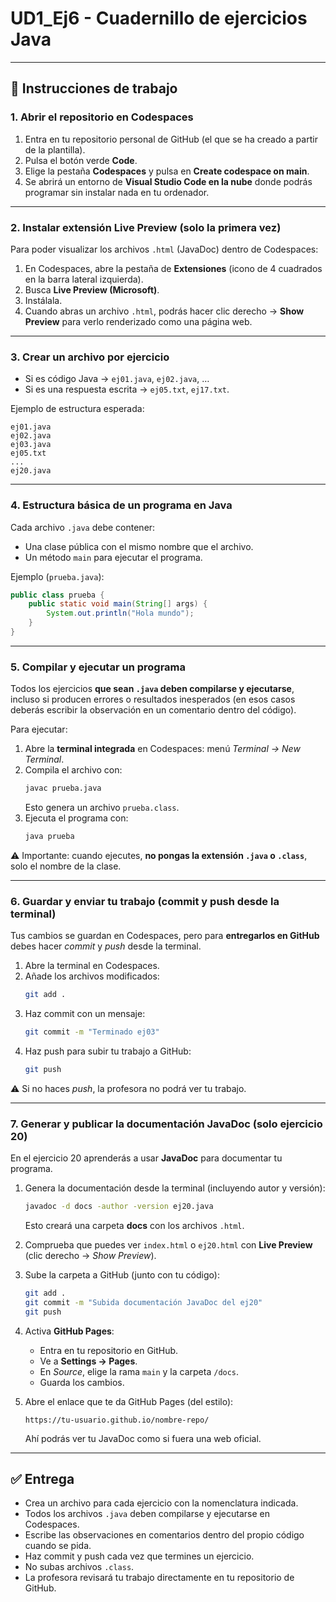 # UD1_Ej6 - Cuadernillo de ejercicios Java

---

## 📂 Instrucciones de trabajo

### 1. Abrir el repositorio en Codespaces
1. Entra en tu repositorio personal de GitHub (el que se ha creado a partir de la plantilla).  
2. Pulsa el botón verde **Code**.  
3. Elige la pestaña **Codespaces** y pulsa en **Create codespace on main**.  
4. Se abrirá un entorno de **Visual Studio Code en la nube** donde podrás programar sin instalar nada en tu ordenador.  

---

### 2. Instalar extensión Live Preview (solo la primera vez)
Para poder visualizar los archivos `.html` (JavaDoc) dentro de Codespaces:  
1. En Codespaces, abre la pestaña de **Extensiones** (icono de 4 cuadrados en la barra lateral izquierda).  
2. Busca **Live Preview (Microsoft)**.  
3. Instálala.  
4. Cuando abras un archivo `.html`, podrás hacer clic derecho → **Show Preview** para verlo renderizado como una página web.  

---

### 3. Crear un archivo por ejercicio
- Si es código Java → `ej01.java`, `ej02.java`, …  
- Si es una respuesta escrita → `ej05.txt`, `ej17.txt`.  

Ejemplo de estructura esperada:  
```
ej01.java
ej02.java
ej03.java
ej05.txt
...
ej20.java
```

---

### 4. Estructura básica de un programa en Java
Cada archivo `.java` debe contener:  
- Una clase pública con el mismo nombre que el archivo.  
- Un método `main` para ejecutar el programa.  

Ejemplo (`prueba.java`):  
```java
public class prueba {
    public static void main(String[] args) {
        System.out.println("Hola mundo");
    }
}
```

---

### 5. Compilar y ejecutar un programa
Todos los ejercicios **que sean `.java` deben compilarse y ejecutarse**, incluso si producen errores o resultados inesperados (en esos casos deberás escribir la observación en un comentario dentro del código).  

Para ejecutar:  
1. Abre la **terminal integrada** en Codespaces: menú *Terminal → New Terminal*.  
2. Compila el archivo con:  
   ```bash
   javac prueba.java
   ```  
   Esto genera un archivo `prueba.class`.  
3. Ejecuta el programa con:  
   ```bash
   java prueba
   ```  

⚠️ Importante: cuando ejecutes, **no pongas la extensión `.java` o `.class`**, solo el nombre de la clase.  

---

### 6. Guardar y enviar tu trabajo (commit y push desde la terminal)
Tus cambios se guardan en Codespaces, pero para **entregarlos en GitHub** debes hacer *commit* y *push* desde la terminal.  

1. Abre la terminal en Codespaces.  
2. Añade los archivos modificados:  
   ```bash
   git add .
   ```  
3. Haz commit con un mensaje:  
   ```bash
   git commit -m "Terminado ej03"
   ```  
4. Haz push para subir tu trabajo a GitHub:  
   ```bash
   git push
   ```  

⚠️ Si no haces *push*, la profesora no podrá ver tu trabajo.  

---

### 7. Generar y publicar la documentación JavaDoc (solo ejercicio 20)
En el ejercicio 20 aprenderás a usar **JavaDoc** para documentar tu programa.

1. Genera la documentación desde la terminal (incluyendo autor y versión):  
   ```bash
   javadoc -d docs -author -version ej20.java
   ```  
   Esto creará una carpeta **docs** con los archivos `.html`.

2. Comprueba que puedes ver `index.html` o `ej20.html` con **Live Preview** (clic derecho → *Show Preview*).  

3. Sube la carpeta a GitHub (junto con tu código):  
   ```bash
   git add .
   git commit -m "Subida documentación JavaDoc del ej20"
   git push
   ```

4. Activa **GitHub Pages**:  
   - Entra en tu repositorio en GitHub.  
   - Ve a **Settings → Pages**.  
   - En *Source*, elige la rama `main` y la carpeta `/docs`.  
   - Guarda los cambios.  

5. Abre el enlace que te da GitHub Pages (del estilo):  
   ```
   https://tu-usuario.github.io/nombre-repo/
   ```
   Ahí podrás ver tu JavaDoc como si fuera una web oficial.  

---

## ✅ Entrega
- Crea un archivo para cada ejercicio con la nomenclatura indicada.  
- Todos los archivos `.java` deben compilarse y ejecutarse en Codespaces.  
- Escribe las observaciones en comentarios dentro del propio código cuando se pida.  
- Haz commit y push cada vez que termines un ejercicio.  
- No subas archivos `.class`.  
- La profesora revisará tu trabajo directamente en tu repositorio de GitHub.  
